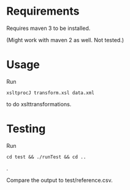 Requirements
====

Requires maven 3 to be installed.

(Might work with maven 2 as well. Not tested.)

Usage
====

Run 
```
xsltprocJ transform.xsl data.xml
```
to do xslttransformations.

Testing
====

Run 
```
cd test && ./runTest && cd ..
```
.

Compare the output to test/reference.csv.


